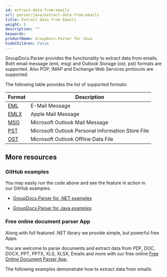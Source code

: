 ```yaml
---
id: extract-data-from-emails
url: parser/java/extract-data-from-emails
title: Extract data from Emails
weight: 5
description: ""
keywords: 
productName: GroupDocs.Parser for Java
hideChildren: False
---
```

GroupDocs.Parser provides the functionality to extract data from emails. Both email message (eml, msg) and Outlook Storage (ost, pst) formats are supported. Also POP, IMAP and Exchange Web Services protocols are supported.

The following table provides the list of supported formats:

| Format | Description |
| --- | --- |
| [EML](https://wiki.fileformat.com/email/eml/) | E-Mail Message |
| [EMLX](https://wiki.fileformat.com/email/emlx/) | Apple Mail Message |
| [MSG](https://wiki.fileformat.com/email/msg/) | Microsoft Outlook Mail Message |
| [PST](https://wiki.fileformat.com/email/pst/) | Microsoft Outlook Personal Information Store File |
| [OST](https://wiki.fileformat.com/email/ost/) | Microsoft Outlook Offline Data File |

## More resources

### GitHub examples

You may easily run the code above and see the feature in action in our GitHub examples:

*   [GroupDocs.Parser for .NET examples](https://github.com/groupdocs-parser/GroupDocs.Parser-for-.NET)
    
*   [GroupDocs.Parser for Java examples](https://github.com/groupdocs-parser/GroupDocs.Parser-for-Java)
    

### Free online document parser App

Along with full featured .NET library we provide simple, but powerful free Apps.

You are welcome to parse documents and extract data from PDF, DOC, DOCX, PPT, PPTX, XLS, XLSX, Emails and more with our free online [Free Online Document Parser App](https://products.groupdocs.app/parser).

The following examples demonstrate how to extract data from emails:
